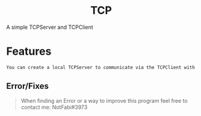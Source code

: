 <h1 align="center">TCP</h1>
A simple TCPServer and TCPClient

# Features
```cs
You can create a local TCPServer to communicate via the TCPClient with it
```

## Error/Fixes
> When finding an Error or a way to improve this program feel free to contact me: NotFabi#3973
